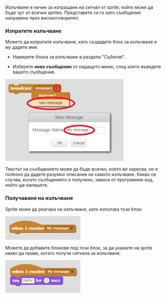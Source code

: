 Излъчване е начин за изпращане на сигнал от sprite, който може да бъде чут от всички sprites. Представете си го като съобщение направено през високоговорител.

### Изпратете излъчване

Можете да изпратите излъчване, като създадете блок за излъчване и му дадете име.

+ Намерете блока за излъчване в раздела "Събития".

+ Изберете **ново съобщение** от падащото меню, след което въведете вашето съобщение.

![Създайте излъчване](images/create-a-broadcast.png)

Текстът на съобщението може да бъде всичко, което ви харесва, но е полезно да дадете разумно описание на самото излъчване. Какво се случва, когато съобщението е получено, зависи от програмния код, който ще напишете.

### Получаване на излъчване

Sprite може да реагира на излъчване, като използва този блок:

![Получаване на излъчване](images/receive-a-broadcast.png)

Можете да добавите блокове под този блок, за да укажете на sprite какво да прави, когато получи сигнала за излъчване.

![Получаване на пример](images/receive-example.png)